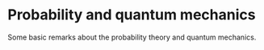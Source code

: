 # Probability and quantum mechanics

Some basic remarks about the probability theory and quantum mechanics.
